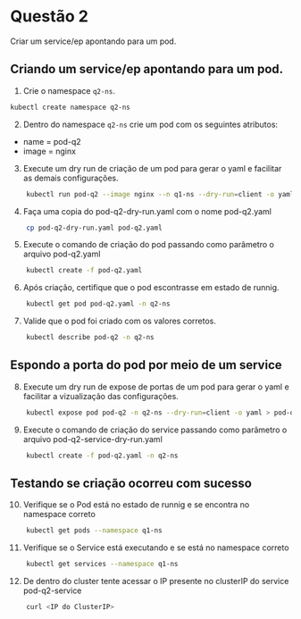 # Questão 2

Criar um service/ep apontando para um pod.

## Criando um service/ep apontando para um pod.

1. Crie o namespace `q2-ns`.
```bash
kubectl create namespace q2-ns
```
2. Dentro do namespace `q2-ns` crie um pod com os seguintes atributos:
* name = pod-q2
* image = nginx

3. Execute um dry run de criação de um pod para gerar o yaml e facilitar as demais configurações.
```bash
    kubectl run pod-q2 --image nginx --n q1-ns --dry-run=client -o yaml > pod-q2-dry-run.yaml
```
4. Faça uma copia do pod-q2-dry-run.yaml com o nome pod-q2.yaml
```bash
    cp pod-q2-dry-run.yaml pod-q2.yaml
```
5. Execute o comando de criação do pod passando como parâmetro o arquivo pod-q2.yaml
```bash
    kubectl create -f pod-q2.yaml
```
6. Após criação, certifique que o pod escontrasse em estado de runnig.
```bash
    kubectl get pod pod-q2.yaml -n q2-ns
```
7. Valide que o pod foi criado com os valores corretos.
```bash
    kubectl describe pod-q2 -n q2-ns
```

## Espondo a porta do pod por meio de um service
8. Execute um dry run de expose de portas de um pod para gerar o yaml e facilitar a vizualização das configurações.
```bash
    kubectl expose pod pod-q2 -n q2-ns --dry-run=client -o yaml > pod-q2-service-dry-run.yaml
```
9. Execute o comando de criação do service passando como parâmetro o arquivo pod-q2-service-dry-run.yaml
```bash
    kubectl create -f pod-q2.yaml -n q2-ns
```

## Testando se criação ocorreu com sucesso

10. Verifique se o Pod está no estado de runnig e se encontra no namespace correto
```bash
    kubectl get pods --namespace q1-ns
```
11. Verifique se o Service está executando e se está no namespace correto
```bash
    kubectl get services --namespace q1-ns
```
12. De dentro do cluster tente acessar o IP presente no clusterIP do service pod-q2-service
```bash
    curl <IP do ClusterIP>
```


